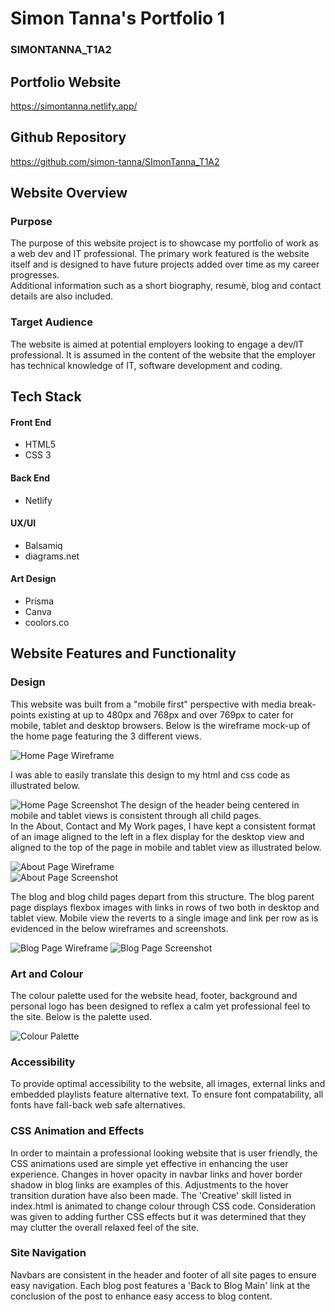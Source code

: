 # Simon Tanna's Portfolio 1
### SIMONTANNA_T1A2

## Portfolio Website
<https://simontanna.netlify.app/>

## Github Repository
<https://github.com/simon-tanna/SImonTanna_T1A2>  

## Website Overview 

### Purpose
The purpose of this website project is to showcase my portfolio of work as a web dev and IT professional. The primary work featured is the website itself and is designed to have future projects added over time as my career progresses.  
Additional information such as a short biography, resumè, blog and contact details are also included.   

### Target Audience
The website is aimed at potential employers looking to engage a dev/IT professional. It is assumed in the content of the website that the employer has technical knowledge of IT, software development and coding.    

## Tech Stack 
#### **Front End**
- HTML5
- CSS 3

#### **Back End**
- Netlify

#### **UX/UI**
- Balsamiq
- diagrams.net

#### **Art Design**
- Prisma
- Canva
- coolors.co

## Website Features and Functionality
### Design
This website was built from a "mobile first" perspective with media break-points existing at up to 480px and 768px and over 769px to cater for mobile, tablet and desktop browsers. Below is the wireframe mock-up of the home page featuring the 3 different views.    

![Home Page Wireframe](./docs/Wireframes_Images/index.html.png)    

I was able to easily translate this design to my html and css code as illustrated below.    

![Home Page Screenshot](./ppt/index_view.png)
The design of the header being centered in mobile and tablet views is consistent through all child pages.   
In the About, Contact and My Work pages, I have kept a consistent format of an image aligned to the left in a flex display for the desktop view and aligned to the top of the page in mobile and tablet view as illustrated below.  

![About Page Wireframe](./docs/Wireframes_Images/about.html.png)    
![About Page Screenshot](./ppt/about_view.png)  

The blog and blog child pages depart from this structure. The blog parent page displays flexbox images with links in rows of two both in desktop and tablet view. Mobile view the reverts to a single image and link per row as is evidenced in the below wireframes and screenshots.

![Blog Page Wireframe](./docs/Wireframes_Images/blog.html.png) 
![Blog Page Screenshot](./ppt/blog_view.png)    

### Art and Colour

The colour palette used for the website head, footer, background and personal logo has been designed to reflex a calm yet professional feel to the site. Below is the palette used.   

![Colour Palette](./ppt/colour_palette.png)

### Accessibility

To provide optimal accessibility to the website, all images, external links and embedded playlists feature alternative text. To ensure font compatability, all fonts have fall-back web safe alternatives.

### CSS Animation and Effects

In order to maintain a professional looking website that is user friendly, the CSS animations used are simple yet effective in enhancing the user experience. Changes in hover opacity in navbar links and hover border shadow in blog links are examples of this. Adjustments to the hover transition duration have also been made. The 'Creative' skill listed in index.html is animated to change colour through CSS code. Consideration was given to adding further CSS effects but it was determined that they may clutter the overall relaxed feel of the site.

### Site Navigation

Navbars are consistent in the header and footer of all site pages to ensure easy navigation. Each blog post features a 'Back to Blog Main' link at the conclusion of the post to enhance easy access to blog content.